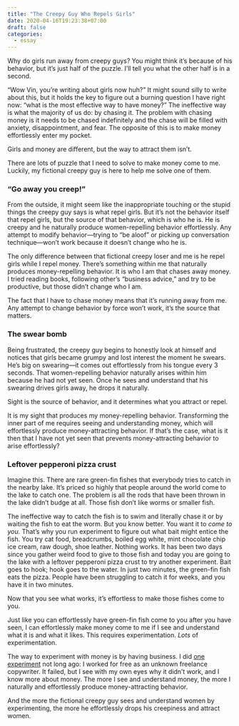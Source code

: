 ```yaml
---
title: "The Creepy Guy Who Repels Girls"
date: 2020-04-16T19:23:38+07:00
draft: false
categories:
  - essay
---
```


Why do girls run away from creepy guys? You might think it’s because of his behavior, but it’s just half of the puzzle. I’ll tell you what the other half is in a second.

“Wow Vin, you’re writing about girls now huh?” It might sound silly to write about this, but it holds the key to figure out a burning question I have right now: “what is the most effective way to have money?” The ineffective way is what the majority of us do: by chasing it. The problem with chasing money is it needs to be chased indefinitely and the chase will be filled with anxiety, disappointment, and fear. The opposite of this is to make money effortlessly enter my pocket.

Girls and money are different, but the way to attract them isn’t.

There are lots of puzzle that I need to solve to make money come to me. Luckily, my fictional creepy guy is here to help me solve one of them.

### “Go away you creep!”

From the outside, it might seem like the inappropriate touching or the stupid things the creepy guy says is what repel girls. But it’s not the behavior itself that repel girls, but the source of that behavior, which is who he is. He is creepy and he naturally produce women-repelling behavior effortlessly. Any attempt to modify behavior—trying to “be aloof” or picking up conversation technique—won’t work because it doesn’t change who he is.

The only difference between that fictional creepy loser and me is he repel girls while I repel money. There’s something within me that naturally produces money-repelling behavior. It is who I am that chases away money. I tried reading books, following other’s “business advice,” and try to be productive, but those didn’t change who I am.

The fact that I have to chase money means that it’s running away from me. Any attempt to change behavior by force won’t work, it’s the source that matters.

### The swear bomb

Being frustrated, the creepy guy begins to honestly look at himself and notices that girls became grumpy and lost interest the moment he swears. He’s big on swearing—it comes out effortlessly from his tongue every 3 seconds. That women-repelling behavior naturally arises within him because he had not yet seen. Once he sees and understand that his swearing drives girls away, he drops it naturally.

Sight is the source of behavior, and it determines what you attract or repel.

It is my sight that produces my money-repelling behavior. Transforming the inner part of me requires seeing and understanding money, which will effortlessly produce money-attracting behavior. If that’s the case, what is it then that I have not yet seen that prevents money-attracting behavior to arise effortlessly?

### Leftover pepperoni pizza crust

Imagine this. There are rare green-fin fishes that everybody tries to catch in the nearby lake. It’s priced so highly that people around the world come to the lake to catch one. The problem is all the rods that have been thrown in the lake didn’t budge at all. Those fish don’t like worms or smaller fish.

The ineffective way to catch the fish is to swim and literally chase it or by waiting the fish to eat the worm. But you know better. You want it to _come to you._ That’s why you run experiment to figure out what bait might entice the fish. You try cat food, breadcrumbs, boiled egg white, mint chocolate chip ice cream, raw dough, shoe leather. Nothing works. It has been two days since you gather weird food to give to those fish and today you are going to the lake with a leftover pepperoni pizza crust to try another experiment. Bait goes to hook; hook goes to the water. In just two minutes, the green-fin fish eats the pizza. People have been struggling to catch it for weeks, and you have it in two minutes.

Now that you see what works, it’s effortless to make those fishes come to you.

Just like you can effortlessly have green-fin fish come to you after you have seen, I can effortlessly make money come to me if I see and understand what it is and what it likes. This requires experimentation. _Lots_ of experimentation.

The way to experiment with money is by having business. I did [one experiment](/money-magnet) not long ago: I worked for free as an unknown freelance copywriter. It failed, but I see with my own eyes why it didn’t work, and I know more about money. The more I see and understand money, the more I naturally and effortlessly produce money-attracting behavior.

And the more the fictional creepy guy sees and understand women by experimenting, the more he effortlessly drops his creepiness and attract women.